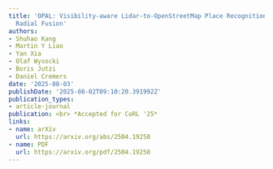 ```yaml
---
title: 'OPAL: Visibility-aware Lidar-to-OpenStreetMap Place Recognition via Adaptive
  Radial Fusion'
authors:
- Shuhao Kang
- Martin Y Liao
- Yan Xia
- Olaf Wysocki
- Boris Jutzi
- Daniel Cremers
date: '2025-08-03'
publishDate: '2025-08-02T09:10:20.391992Z'
publication_types:
- article-journal
publication: <br> *Accepted for CoRL '25*
links:
- name: arXiv
  url: https://arxiv.org/abs/2504.19258
- name: PDF
  url: https://arxiv.org/pdf/2504.19258
---
```

